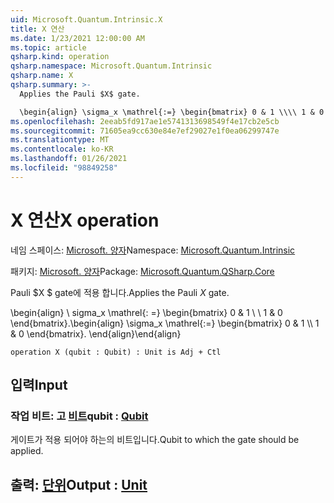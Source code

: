 ```yaml
---
uid: Microsoft.Quantum.Intrinsic.X
title: X 연산
ms.date: 1/23/2021 12:00:00 AM
ms.topic: article
qsharp.kind: operation
qsharp.namespace: Microsoft.Quantum.Intrinsic
qsharp.name: X
qsharp.summary: >-
  Applies the Pauli $X$ gate.

  \begin{align} \sigma_x \mathrel{:=} \begin{bmatrix} 0 & 1 \\\\ 1 & 0 \end{bmatrix}. \end{align}
ms.openlocfilehash: 2eeab5fd917ae1e5741313698549f4e17cb2e5cb
ms.sourcegitcommit: 71605ea9cc630e84e7ef29027e1f0ea06299747e
ms.translationtype: MT
ms.contentlocale: ko-KR
ms.lasthandoff: 01/26/2021
ms.locfileid: "98849258"
---
```

# <a name="x-operation"></a><span data-ttu-id="adae1-102">X 연산</span><span class="sxs-lookup"><span data-stu-id="adae1-102">X operation</span></span>

<span data-ttu-id="adae1-103">네임 스페이스: [Microsoft. 양자](xref:Microsoft.Quantum.Intrinsic)</span><span class="sxs-lookup"><span data-stu-id="adae1-103">Namespace: [Microsoft.Quantum.Intrinsic](xref:Microsoft.Quantum.Intrinsic)</span></span>

<span data-ttu-id="adae1-104">패키지: [Microsoft. 양자](https://nuget.org/packages/Microsoft.Quantum.QSharp.Core)</span><span class="sxs-lookup"><span data-stu-id="adae1-104">Package: [Microsoft.Quantum.QSharp.Core](https://nuget.org/packages/Microsoft.Quantum.QSharp.Core)</span></span>


<span data-ttu-id="adae1-105">Pauli $X $ gate에 적용 합니다.</span><span class="sxs-lookup"><span data-stu-id="adae1-105">Applies the Pauli $X$ gate.</span></span>

<span data-ttu-id="adae1-106">\begin{align} \ sigma_x \mathrel{: =} \begin{bmatrix} 0 & 1 \\ \\ 1 & 0 \end{bmatrix}.</span><span class="sxs-lookup"><span data-stu-id="adae1-106">\begin{align} \sigma_x \mathrel{:=} \begin{bmatrix} 0 & 1 \\\\ 1 & 0 \end{bmatrix}.</span></span>
<span data-ttu-id="adae1-107">\end{align}</span><span class="sxs-lookup"><span data-stu-id="adae1-107">\end{align}</span></span>

```qsharp
operation X (qubit : Qubit) : Unit is Adj + Ctl
```


## <a name="input"></a><span data-ttu-id="adae1-108">입력</span><span class="sxs-lookup"><span data-stu-id="adae1-108">Input</span></span>

### <a name="qubit--qubit"></a><span data-ttu-id="adae1-109">작업 비트: 고 [비트](xref:microsoft.quantum.lang-ref.qubit)</span><span class="sxs-lookup"><span data-stu-id="adae1-109">qubit : [Qubit](xref:microsoft.quantum.lang-ref.qubit)</span></span>

<span data-ttu-id="adae1-110">게이트가 적용 되어야 하는의 비트입니다.</span><span class="sxs-lookup"><span data-stu-id="adae1-110">Qubit to which the gate should be applied.</span></span>



## <a name="output--unit"></a><span data-ttu-id="adae1-111">출력: [단위](xref:microsoft.quantum.lang-ref.unit)</span><span class="sxs-lookup"><span data-stu-id="adae1-111">Output : [Unit](xref:microsoft.quantum.lang-ref.unit)</span></span>

